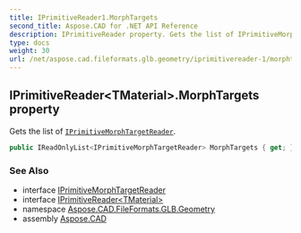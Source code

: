 ```yaml
---
title: IPrimitiveReader1.MorphTargets
second_title: Aspose.CAD for .NET API Reference
description: IPrimitiveReader property. Gets the list of IPrimitiveMorphTargetReader
type: docs
weight: 30
url: /net/aspose.cad.fileformats.glb.geometry/iprimitivereader-1/morphtargets/
---
```

## IPrimitiveReader&lt;TMaterial&gt;.MorphTargets property

Gets the list of [`IPrimitiveMorphTargetReader`](../../iprimitivemorphtargetreader/).

```csharp
public IReadOnlyList<IPrimitiveMorphTargetReader> MorphTargets { get; }
```

### See Also

* interface [IPrimitiveMorphTargetReader](../../iprimitivemorphtargetreader/)
* interface [IPrimitiveReader&lt;TMaterial&gt;](../)
* namespace [Aspose.CAD.FileFormats.GLB.Geometry](../../iprimitivereader-1/)
* assembly [Aspose.CAD](../../../)


